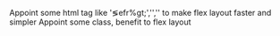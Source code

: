 
Appoint some html tag like '&lg;efr%gt;','<efc>','<ef1>' to make flex layout faster and simpler
Appoint some class, benefit to flex layout 
